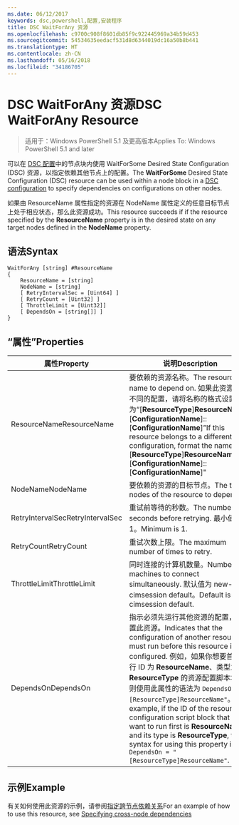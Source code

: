 ```yaml
---
ms.date: 06/12/2017
keywords: dsc,powershell,配置,安装程序
title: DSC WaitForAny 资源
ms.openlocfilehash: c9700c908f8601db85f9c922445969a34b59d453
ms.sourcegitcommit: 54534635eedacf531d8d6344019dc16a50b8b441
ms.translationtype: HT
ms.contentlocale: zh-CN
ms.lasthandoff: 05/16/2018
ms.locfileid: "34186705"
---
```

# <a name="dsc-waitforany-resource"></a><span data-ttu-id="47183-103">DSC WaitForAny 资源</span><span class="sxs-lookup"><span data-stu-id="47183-103">DSC WaitForAny Resource</span></span>

> <span data-ttu-id="47183-104">适用于：Windows PowerShell 5.1 及更高版本</span><span class="sxs-lookup"><span data-stu-id="47183-104">Applies To: Windows PowerShell 5.1 and later</span></span>

<span data-ttu-id="47183-105">可以在 [DSC 配置](configurations.md)中的节点块内使用 WaitForSome Desired State Configuration (DSC) 资源，以指定依赖其他节点上的配置。</span><span class="sxs-lookup"><span data-stu-id="47183-105">The **WaitForSome** Desired State Configuration (DSC) resource can be used within a node block in a [DSC configuration](configurations.md) to specify dependencies on configurations on other nodes.</span></span>

<span data-ttu-id="47183-106">如果由 ResourceName 属性指定的资源在 NodeName 属性定义的任意目标节点上处于相应状态，那么此资源成功。</span><span class="sxs-lookup"><span data-stu-id="47183-106">This resource succeeds if if the resource specified by the **ResourceName** property is in the desired state on any target nodes defined in the **NodeName** property.</span></span>


## <a name="syntax"></a><span data-ttu-id="47183-107">语法</span><span class="sxs-lookup"><span data-stu-id="47183-107">Syntax</span></span>

```
WaitForAny [string] #ResourceName
{
    ResourceName = [string]
    NodeName = [string]
    [ RetryIntervalSec = [Uint64] ]
    [ RetryCount = [Uint32] ]
    [ ThrottleLimit = [Uint32]]
    [ DependsOn = [string[]] ]
}
```

## <a name="properties"></a><span data-ttu-id="47183-108">“属性”</span><span class="sxs-lookup"><span data-stu-id="47183-108">Properties</span></span>

|  <span data-ttu-id="47183-109">属性</span><span class="sxs-lookup"><span data-stu-id="47183-109">Property</span></span>  |  <span data-ttu-id="47183-110">说明</span><span class="sxs-lookup"><span data-stu-id="47183-110">Description</span></span>   |
|---|---|
| <span data-ttu-id="47183-111">ResourceName</span><span class="sxs-lookup"><span data-stu-id="47183-111">ResourceName</span></span>| <span data-ttu-id="47183-112">要依赖的资源名称。</span><span class="sxs-lookup"><span data-stu-id="47183-112">The resource name to depend on.</span></span> <span data-ttu-id="47183-113">如果此资源属于不同的配置，请将名称的格式设置为“[__ResourceType__]__ResourceName__::[__ConfigurationName__]::[__ConfigurationName__]”</span><span class="sxs-lookup"><span data-stu-id="47183-113">If this resource belongs to a different configuration, format the name as "[__ResourceType__]__ResourceName__::[__ConfigurationName__]::[__ConfigurationName__]"</span></span>|
| <span data-ttu-id="47183-114">NodeName</span><span class="sxs-lookup"><span data-stu-id="47183-114">NodeName</span></span>| <span data-ttu-id="47183-115">要依赖的资源的目标节点。</span><span class="sxs-lookup"><span data-stu-id="47183-115">The target nodes of the resource to depend on.</span></span>|
| <span data-ttu-id="47183-116">RetryIntervalSec</span><span class="sxs-lookup"><span data-stu-id="47183-116">RetryIntervalSec</span></span>| <span data-ttu-id="47183-117">重试前等待的秒数。</span><span class="sxs-lookup"><span data-stu-id="47183-117">The number of seconds before retrying.</span></span> <span data-ttu-id="47183-118">最小值为 1。</span><span class="sxs-lookup"><span data-stu-id="47183-118">Minimum is 1.</span></span>|
| <span data-ttu-id="47183-119">RetryCount</span><span class="sxs-lookup"><span data-stu-id="47183-119">RetryCount</span></span>| <span data-ttu-id="47183-120">重试次数上限。</span><span class="sxs-lookup"><span data-stu-id="47183-120">The maximum number of times to retry.</span></span>|
| <span data-ttu-id="47183-121">ThrottleLimit</span><span class="sxs-lookup"><span data-stu-id="47183-121">ThrottleLimit</span></span>| <span data-ttu-id="47183-122">同时连接的计算机数量。</span><span class="sxs-lookup"><span data-stu-id="47183-122">Number of machines to connect simultaneously.</span></span> <span data-ttu-id="47183-123">默认值为 new-cimsession default。</span><span class="sxs-lookup"><span data-stu-id="47183-123">Default is new-cimsession default.</span></span>|
| <span data-ttu-id="47183-124">DependsOn</span><span class="sxs-lookup"><span data-stu-id="47183-124">DependsOn</span></span> | <span data-ttu-id="47183-125">指示必须先运行其他资源的配置，再配置此资源。</span><span class="sxs-lookup"><span data-stu-id="47183-125">Indicates that the configuration of another resource must run before this resource is configured.</span></span> <span data-ttu-id="47183-126">例如，如果你想要首先运行 ID 为 __ResourceName__、类型为 __ResourceType__ 的资源配置脚本块，则使用此属性的语法为 `DependsOn = "[ResourceType]ResourceName"`。</span><span class="sxs-lookup"><span data-stu-id="47183-126">For example, if the ID of the resource configuration script block that you want to run first is __ResourceName__ and its type is __ResourceType__, the syntax for using this property is `DependsOn = "[ResourceType]ResourceName"`.</span></span>|


## <a name="example"></a><span data-ttu-id="47183-127">示例</span><span class="sxs-lookup"><span data-stu-id="47183-127">Example</span></span>

<span data-ttu-id="47183-128">有关如何使用此资源的示例，请参阅[指定跨节点依赖关系](crossNodeDependencies.md)</span><span class="sxs-lookup"><span data-stu-id="47183-128">For an example of how to use this resource, see [Specifying cross-node dependencies](crossNodeDependencies.md)</span></span>